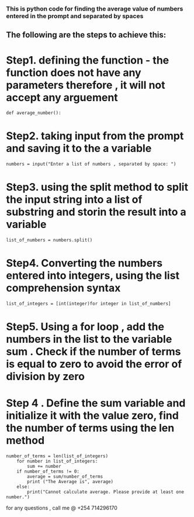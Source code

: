 ### This is python code for  finding the average value of numbers entered in the prompt and separated by spaces
## The following are the steps to achieve this:
# Step1. defining the function - the function does not have any parameters therefore , it will not accept any arguement
````
def average_number():
````

# Step2. taking input from the prompt and saving it to the a variable
````
numbers = input("Enter a list of numbers , separated by space: ")
````

# Step3. using the split method to split the input string into a list of substring and storin the result into a variable
````
list_of_numbers = numbers.split()
````
# Step4. Converting the numbers entered into integers, using the list comprehension syntax
````
list_of_integers = [int(integer)for integer in list_of_numbers]
````
# Step5. Using a for loop , add the numbers in the list to the variable sum . Check if the number of terms is equal to zero to avoid the error of division by zero 

# Step 4 . Define the sum variable and initialize it with the value zero, find the number of terms using the len method 

````
number_of_terms = len(list_of_integers)
    for number in list_of_integers:
        sum += number
    if number_of_terms != 0:
        average = sum/number_of_terms
        print ("The Average is", average)
    else:
        print("Cannot calculate average. Please provide at least one number.")

````

for any questions , call me @ +254 714296170




